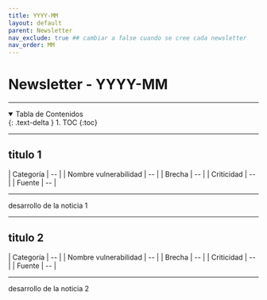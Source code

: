 ```yaml
---
title: YYYY-MM
layout: default
parent: Newsletter
nav_exclude: true ## cambiar a false cuando se cree cada newsletter
nav_order: MM
---
```


# Newsletter - YYYY-MM

---

<details open markdown="block">
  <summary>Tabla de Contenidos</summary>
  {: .text-delta }
1. TOC
{:toc}
</details>

---

## titulo 1

| Categoría                 | -- |
| Nombre vulnerabilidad     | -- |
| Brecha                    | -- |
| Criticidad                | -- | 
| Fuente                    | -- | 

---

desarrollo de la noticia 1

---


## titulo 2

| Categoría                 | -- |
| Nombre vulnerabilidad     | -- |
| Brecha                    | -- |
| Criticidad                | -- | 
| Fuente                    | -- | 

---

desarrollo de la noticia 2

